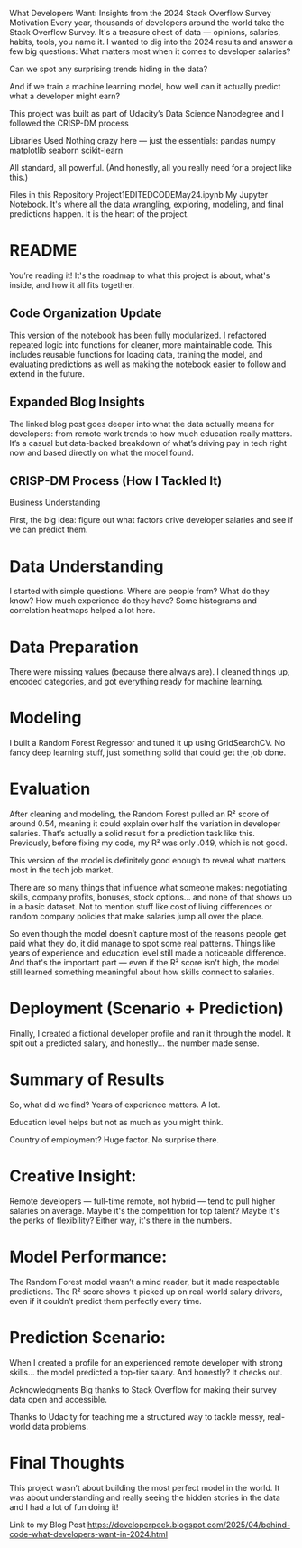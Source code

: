 What Developers Want: Insights from the 2024 Stack Overflow Survey
Motivation
Every year, thousands of developers around the world take the Stack Overflow Survey. It's a treasure chest of data — opinions, salaries, habits, tools, you name it.
I wanted to dig into the 2024 results and answer a few big questions:
What matters most when it comes to developer salaries?


Can we spot any surprising trends hiding in the data?


And if we train a machine learning model, how well can it actually predict what a developer might earn?


This project was built as part of Udacity’s Data Science Nanodegree and I followed the CRISP-DM process

Libraries Used
Nothing crazy here — just the essentials:
pandas
numpy
matplotlib
seaborn
scikit-learn

All standard, all powerful. (And honestly, all you really need for a project like this.)

Files in this Repository
Project1EDITEDCODEMay24.ipynb
 My Jupyter Notebook. It's where all the data wrangling, exploring, modeling, and final predictions happen. It is the heart of the project.


# README
 You’re reading it! It's the roadmap to what this project is about, what's inside, and how it all fits together.

 ## Code Organization Update

This version of the notebook has been fully modularized. I refactored repeated logic into functions for cleaner, more maintainable code. This includes reusable functions for loading data, training the model, and evaluating predictions as well as making the notebook easier to follow and extend in the future.

## Expanded Blog Insights

The linked blog post goes deeper into what the data actually means for developers: from remote work trends to how much education really matters. It’s a casual but data-backed breakdown of what’s driving pay in tech right now and based directly on what the model found.

## CRISP-DM Process (How I Tackled It)
Business Understanding

 First, the big idea: figure out what factors drive developer salaries and see if we can predict them.

# Data Understanding
 I started with simple questions. Where are people from? What do they know? How much experience do they have? Some histograms and correlation heatmaps helped a lot here.

# Data Preparation
 There were missing values (because there always are). I cleaned things up, encoded categories, and got everything ready for machine learning.

# Modeling
 I built a Random Forest Regressor and tuned it up using GridSearchCV. No fancy deep learning stuff, just something solid that could get the job done.

# Evaluation
After cleaning and modeling, the Random Forest pulled an R² score of around 0.54, meaning it could explain over half the variation in developer salaries. That’s actually a solid result for a prediction task like this. Previously, before fixing my code, my R² was only .049, which is not good.

This version of the model is definitely good enough to reveal what matters most in the tech job market.

There are so many things that influence what someone makes: negotiating skills, company profits, bonuses, stock options... and none of that shows up in a basic dataset. Not to mention stuff like cost of living differences or random company policies that make salaries jump all over the place.

So even though the model doesn’t capture most of the reasons people get paid what they do, it did manage to spot some real patterns. Things like years of experience and education level still made a noticeable difference. And that's the important part — even if the R² score isn't high, the model still learned something meaningful about how skills connect to salaries.

# Deployment (Scenario + Prediction)
 Finally, I created a fictional developer profile and ran it through the model. It spit out a predicted salary, and honestly... the number made sense.

# Summary of Results
So, what did we find?
Years of experience matters. A lot.


Education level helps but not as much as you might think.


Country of employment? Huge factor. No surprise there.


# Creative Insight:
 Remote developers — full-time remote, not hybrid — tend to pull higher salaries on average. Maybe it's the competition for top talent? Maybe it's the perks of flexibility? Either way, it's there in the numbers.
# Model Performance:
 The Random Forest model wasn’t a mind reader, but it made respectable predictions. The R² score shows it picked up on real-world salary drivers, even if it couldn’t predict them perfectly every time.
# Prediction Scenario:
 When I created a profile for an experienced remote developer with strong skills... the model predicted a top-tier salary. And honestly? It checks out.

Acknowledgments
Big thanks to Stack Overflow for making their survey data open and accessible.


Thanks to Udacity for teaching me a structured way to tackle messy, real-world data problems.


# Final Thoughts
This project wasn’t about building the most perfect model in the world. It was about understanding and really seeing the hidden stories in the data and I had a lot of fun doing it!

Link to my Blog Post
https://developerpeek.blogspot.com/2025/04/behind-code-what-developers-want-in-2024.html


